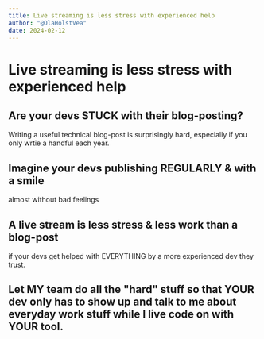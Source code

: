 ```yaml
---
title: Live streaming is less stress with experienced help
author: "@OlaHolstVea"
date: 2024-02-12
---
```




# Live streaming is less stress with experienced help

## Are your devs STUCK with their blog-posting?

Writing a useful technical blog-post is surprisingly hard, especially if you only wrtie a handful each year.

## Imagine your devs publishing REGULARLY & with a smile
almost without bad feelings

## A live stream is less stress & less work than a blog-post

if your devs get helped with EVERYTHING by a more experienced dev they trust.


## Let MY team do all the "hard" stuff so that YOUR dev only has to show up and talk to me about everyday work stuff while I live code on with YOUR tool.


